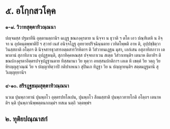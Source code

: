 <h1>๕. อโกฺกสวโคฺค</h1>
<h3>๑-๘. วิวาทสุตฺตาทิวณฺณนา</h3>
<p> ปญฺจมสฺส  ปฐมาทีนิ อุตฺตานตฺถานิฯ ฉเฎฺฐ ขณภงฺคุรตาย น นิจฺจา น ธุวาติ ฯ ตโต เอว ปณฺฑิเตหิ น อิจฺจา น อุปคนฺตพฺพาติปิ ฯ สฺวายํ เนสํ อนิจฺจโฎฺฐ อุทยวยปริจฺฉินฺนตาย เวทิตโพฺพติ อาห ติ, อุปฺปชฺชิตฺวา วินสฺสกาติ อโตฺถฯ ติ นิจฺจสารธุวสารอตฺตสารวิรหิตาฯ ติ วิสํวาทนเฎฺฐน มุสา, เอกํเสน อสุภาทิสภาวา เต พาลานํ สุภาทิภาเวน อุปฎฺฐหนฺติ, สุภาทิคฺคหณสฺส ปจฺจยภาเวน สเตฺต วิสํวาเทนฺติฯ เตนาห ติอาทิฯ ติ ขณปภงฺคุรตาอิตฺตรปจฺจุปฎฺฐานตาย ทิสฺสมานา วิย หุตฺวา อทสฺสนปกติกาฯ เอเต หิ เขตฺตํ วิย วตฺถุ วิย หิรญฺญสุวณฺณํ วิย จ ปญฺญายิตฺวาปิ กติปาเหเนว สุปินเก ทิฎฺฐา วิย น ปญฺญายนฺติฯ สตฺตมฎฺฐมานิ สุวิเญฺญยฺยานิฯ</p>

</p>


<h3>๙-๑๐. สรีรฎฺฐธมฺมสุตฺตาทิวณฺณนา</h3>
<p> นวเม  ปุนพฺภวทานํ ปุนพฺภโว อุตฺตรปทโลเปน, ปุนพฺภโว สีลมสฺสาติ  ปุนพฺภวทายโกติ อโตฺถฯ เตนาห ติฯ นฺติ ปุนพฺภวนิพฺพตฺตนกกมฺมํฯ ทสเม นตฺถิ วตฺตพฺพํฯ</p>

</p>

</p>

</p>


<h2>๒. ทุติยปณฺณาสกํ</h2>